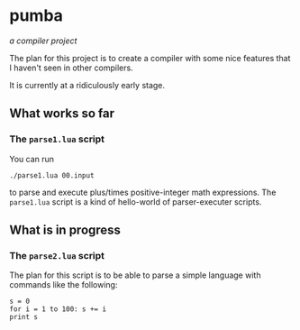 # pumba

*a compiler project*

The plan for this project is to create a compiler
with some nice features that I haven't seen in other compilers.

It is currently at a ridiculously early stage.

## What works so far

### The `parse1.lua` script

You can run

    ./parse1.lua 00.input

to parse and execute plus/times positive-integer
math expressions. The `parse1.lua` script is a kind
of hello-world of parser-executer scripts.

## What is in progress

### The `parse2.lua` script

The plan for this script is to be able to parse a
simple language with commands like the following:

    s = 0
    for i = 1 to 100: s += i
    print s
